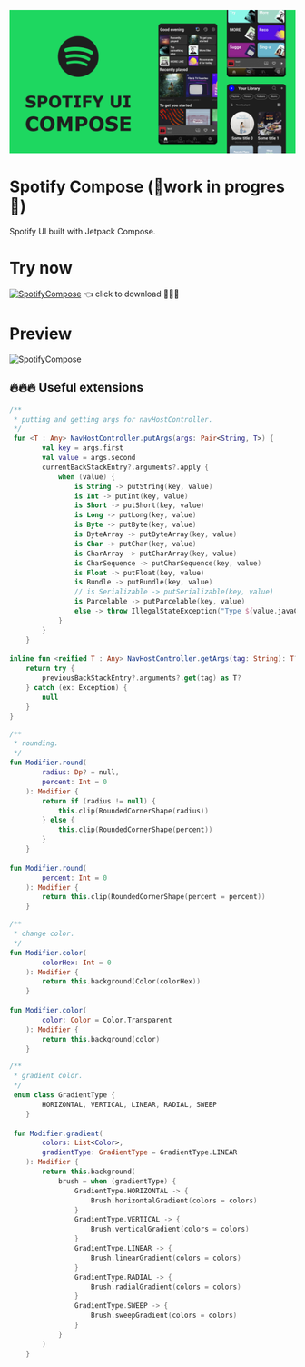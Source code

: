 ![](art/header.png)

# Spotify Compose (:construction:work in progres :construction:)
 Spotify UI built with Jetpack Compose.

# Try now

[![SpotifyCompose](https://github.com/droidbaza/SpotifyCompose/blob/master/app/src/main/res/mipmap-hdpi/ic_launcher.png)](https://github.com/droidbaza/SpotifyCompose/raw/master/app/release/app-release.apk)
👈 click to download :rocket::rocket::rocket:

# Preview
![SpotifyCompose](art/preview.gif)

## :fire::fire::fire: Useful extensions

```kotlin
/**
 * putting and getting args for navHostController.
 */
 fun <T : Any> NavHostController.putArgs(args: Pair<String, T>) {
        val key = args.first
        val value = args.second
        currentBackStackEntry?.arguments?.apply {
            when (value) {
                is String -> putString(key, value)
                is Int -> putInt(key, value)
                is Short -> putShort(key, value)
                is Long -> putLong(key, value)
                is Byte -> putByte(key, value)
                is ByteArray -> putByteArray(key, value)
                is Char -> putChar(key, value)
                is CharArray -> putCharArray(key, value)
                is CharSequence -> putCharSequence(key, value)
                is Float -> putFloat(key, value)
                is Bundle -> putBundle(key, value)
                // is Serializable -> putSerializable(key, value)
                is Parcelable -> putParcelable(key, value)
                else -> throw IllegalStateException("Type ${value.javaClass.canonicalName} is not supported now")
            }
        }
    }
    
inline fun <reified T : Any> NavHostController.getArgs(tag: String): T? {
    return try {
        previousBackStackEntry?.arguments?.get(tag) as T?
    } catch (ex: Exception) {
        null
    }
}
```

```kotlin
/**
 * rounding.
 */
fun Modifier.round(
        radius: Dp? = null,
        percent: Int = 0
    ): Modifier {
        return if (radius != null) {
            this.clip(RoundedCornerShape(radius))
        } else {
            this.clip(RoundedCornerShape(percent))
        }
    }
    
fun Modifier.round(
        percent: Int = 0
    ): Modifier {
        return this.clip(RoundedCornerShape(percent = percent))
    }
```

```kotlin
/**
 * change color.
 */
fun Modifier.color(
        colorHex: Int = 0
    ): Modifier {
        return this.background(Color(colorHex))
    }

fun Modifier.color(
        color: Color = Color.Transparent
    ): Modifier {
        return this.background(color)
    }
```

```kotlin
/**
 * gradient color.
 */
 enum class GradientType {
        HORIZONTAL, VERTICAL, LINEAR, RADIAL, SWEEP
    }
    
 fun Modifier.gradient(
        colors: List<Color>,
        gradientType: GradientType = GradientType.LINEAR
    ): Modifier {
        return this.background(
            brush = when (gradientType) {
                GradientType.HORIZONTAL -> {
                    Brush.horizontalGradient(colors = colors)
                }
                GradientType.VERTICAL -> {
                    Brush.verticalGradient(colors = colors)
                }
                GradientType.LINEAR -> {
                    Brush.linearGradient(colors = colors)
                }
                GradientType.RADIAL -> {
                    Brush.radialGradient(colors = colors)
                }
                GradientType.SWEEP -> {
                    Brush.sweepGradient(colors = colors)
                }
            }
        )
    }
```

